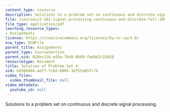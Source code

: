 ```yaml
---
content_type: resource
description: Solutions to a problem set on continuous and discrete signal processing.
file: /courses/2-161-signal-processing-continuous-and-discrete-fall-2008/b6568404aefffc6d60853df55a05fc74_ps4soln.pdf
file_type: application/pdf
learning_resource_types:
- Assignments
license: https://creativecommons.org/licenses/by-nc-sa/4.0/
ocw_type: OCWFile
parent_title: Assignments
parent_type: CourseSection
parent_uid: 828bc116-ed5e-7b49-6689-fed462c15038
resourcetype: Document
title: Solution of Problem Set 4
uid: b6568404-aeff-fc6d-6085-3df55a05fc74
video_files:
  video_thumbnail_file: null
video_metadata:
  youtube_id: null
---
```

Solutions to a problem set on continuous and discrete signal processing.